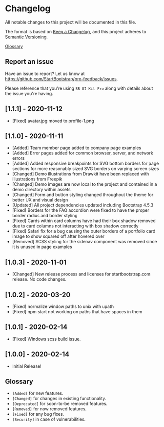 # Changelog

All notable changes to this project will be documented in this file.

The format is based on [Keep a Changelog](https://keepachangelog.com/en/1.0.0/),
and this project adheres to [Semantic Versioning](https://semver.org/spec/v2.0.0.html).

[Glossary](#glossary)

## Report an issue

Have an issue to report? Let us know at <https://github.com/StartBootstrap/pro-feedback/issues>.

Please reference that you're using `SB UI Kit Pro`
along with details about the issue you're having.

## [1.1.1] - 2020-11-12

- [Fixed] avatar.jpg moved to profile-1.png

## [1.1.0] - 2020-11-11

- [Added] Team member page added to company page examples
- [Added] Error pages added for common browser, server, and network errors
- [Added] Added responsive breakpoints for SVG bottom borders for page sections for more
reasonably sized SVG borders on varying screen sizes
- [Changed] Demo illustrations from Drawkit have been replaced with illustrations from Freepik
- [Changed] Demo images are now local to the project and contained in a demo directory within assets
- [Changed] Form and button styling changed throughout the theme for better UX and visual design
- [Updated] All project dependencies updated including Bootstrap 4.5.3
- [Fixed] Borders for the FAQ accordion were fixed to have the proper border
radius and border styling
- [Fixed] Cards within card columns have had their box shadow removed due to card columns not interacting
with box shadow correctly
- [Fixed] Safari fix for a bug causing the outer borders of a portfolio card image to show squared off
after hovered over
- [Removed] SCSS styling for the sidenav component was removed since it is unused in page examples

## [1.0.3] - 2020-11-01

- [Changed] New release process and licenses for startbootstrap.com release. No code changes.

## [1.0.2] - 2020-03-20

- [Fixed] normalize window paths to unix with upath
- [Fixed] npm start not working on paths that have spaces in them

## [1.0.1] - 2020-02-14

- [Fixed] Windows scss build issue.

## [1.0.0] - 2020-02-14

- Initial Release!

## Glossary

- `[Added]` for new features.
- `[Changed]` for changes in existing functionality.
- `[Deprecated]` for soon-to-be removed features.
- `[Removed]` for now removed features.
- `[Fixed]` for any bug fixes.
- `[Security]` in case of vulnerabilities.
